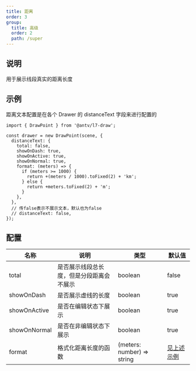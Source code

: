 ```yaml
---
title: 距离
order: 3
group:
  title: 高级
  order: 2
  path: /super
---
```


## 说明

用于展示线段真实的距离长度

## 示例

距离文本配置是在各个 Drawer 的 distanceText 字段来进行配置的

```tsx | pure
import { DrawPoint } from '@antv/l7-draw';

const drawer = new DrawPoint(scene, {
  distanceText: {
    total: false,
    showOnDash: true,
    showOnActive: true,
    showOnNormal: true,
    format: (meters) => {
      if (meters >= 1000) {
        return +(meters / 1000).toFixed(2) + 'km';
      } else {
        return +meters.toFixed(2) + 'm';
      }
    },
  },
  // 传false表示不展示文本，默认也为false
  // distanceText: false,
});
```

## 配置

| 名称         | 说明                                     | 类型                       | 默认值              |
| ------------ | ---------------------------------------- | -------------------------- | ------------------- |
| total        | 是否展示线段总长度，但是分段距离会不展示 | boolean                    | false               |
| showOnDash   | 是否展示虚线的长度                       | boolean                    | true                |
| showOnActive | 是否在编辑状态下展示                     | boolean                    | true                |
| showOnNormal | 是否在非编辑状态下展示                   | boolean                    | true                |
| format       | 格式化距离长度的函数                     | (meters: number) => string | [见上述示例](#示例) |
